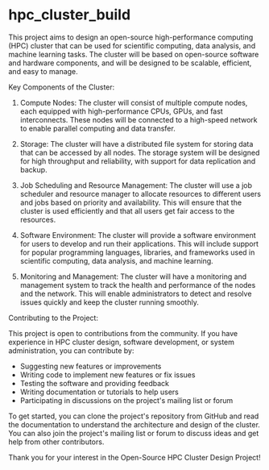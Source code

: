 # hpc_cluster_build

This project aims to design an open-source high-performance computing (HPC) cluster that can be used for scientific computing, data analysis, and machine learning tasks. The cluster will be based on open-source software and hardware components, and will be designed to be scalable, efficient, and easy to manage.

Key Components of the Cluster:

1. Compute Nodes: The cluster will consist of multiple compute nodes, each equipped with high-performance CPUs, GPUs, and fast interconnects. These nodes will be connected to a high-speed network to enable parallel computing and data transfer.

2. Storage: The cluster will have a distributed file system for storing data that can be accessed by all nodes. The storage system will be designed for high throughput and reliability, with support for data replication and backup.

3. Job Scheduling and Resource Management: The cluster will use a job scheduler and resource manager to allocate resources to different users and jobs based on priority and availability. This will ensure that the cluster is used efficiently and that all users get fair access to the resources.

4. Software Environment: The cluster will provide a software environment for users to develop and run their applications. This will include support for popular programming languages, libraries, and frameworks used in scientific computing, data analysis, and machine learning.

5. Monitoring and Management: The cluster will have a monitoring and management system to track the health and performance of the nodes and the network. This will enable administrators to detect and resolve issues quickly and keep the cluster running smoothly.

Contributing to the Project:

This project is open to contributions from the community. If you have experience in HPC cluster design, software development, or system administration, you can contribute by:

- Suggesting new features or improvements
- Writing code to implement new features or fix issues
- Testing the software and providing feedback
- Writing documentation or tutorials to help users
- Participating in discussions on the project's mailing list or forum

To get started, you can clone the project's repository from GitHub and read the documentation to understand the architecture and design of the cluster. You can also join the project's mailing list or forum to discuss ideas and get help from other contributors.

Thank you for your interest in the Open-Source HPC Cluster Design Project!
